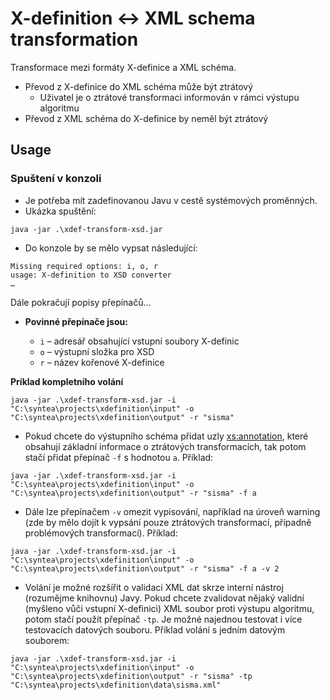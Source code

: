 # X-definition <-> XML schema transformation

Transformace mezi formáty X-definice a XML schéma.
* Převod z X-definice do XML schéma může být ztrátový
    * Uživatel je o ztrátové transformaci informován v rámci výstupu algoritmu
* Převod z XML schéma do X-definice by neměl být ztrátový

## Usage

### Spuštení v konzoli
* Je potřeba mít zadefinovanou Javu v cestě systémových proměnných.
* Ukázka spuštění:

```console
java -jar .\xdef-transform-xsd.jar
```

* Do konzole by se mělo vypsat následující:

```console
Missing required options: i, o, r
usage: X-definition to XSD converter
…
```

Dále pokračují popisy přepínačů...

* **Povinné přepínače jsou:**

    * `i` – adresář obsahující vstupní soubory X-definic
    * `o` – výstupní složka pro XSD
    * `r` – název kořenové X-definice

**Príklad kompletního volání**
```console
java -jar .\xdef-transform-xsd.jar -i "C:\syntea\projects\xdefinition\input" -o "C:\syntea\projects\xdefinition\output" -r "sisma"
```

* Pokud chcete do výstupního schéma přidat uzly <xs:annotation>, které obsahují základní informace o ztrátových transformacích, tak potom stačí přidat přepínač `-f` s hodnotou `a`. Příklad:
```console
java -jar .\xdef-transform-xsd.jar -i "C:\syntea\projects\xdefinition\input" -o "C:\syntea\projects\xdefinition\output" -r "sisma" -f a
```

* Dále lze přepínačem `-v` omezit vypisování, například na úroveň warning (zde by mělo dojít k vypsání pouze ztrátových transformací, případně problémových transformací). Příklad:
```console
java -jar .\xdef-transform-xsd.jar -i "C:\syntea\projects\xdefinition\input" -o "C:\syntea\projects\xdefinition\output" -r "sisma" -f a -v 2
```

* Volání je možné rozšířit o validaci XML dat skrze interní nástroj (rozumějme knihovnu) Javy. Pokud chcete zvalidovat nějaký validní (myšleno vůči vstupní X-definici) XML soubor proti výstupu algoritmu, potom stačí použít přepínač `-tp`. Je možné najednou testovat i více testovacích datových souboru. Příklad volání s jedním datovým souborem:
```console
java -jar .\xdef-transform-xsd.jar -i "C:\syntea\projects\xdefinition\input" -o "C:\syntea\projects\xdefinition\output" -r "sisma" -tp "C:\syntea\projects\xdefinition\data\sisma.xml"
```
